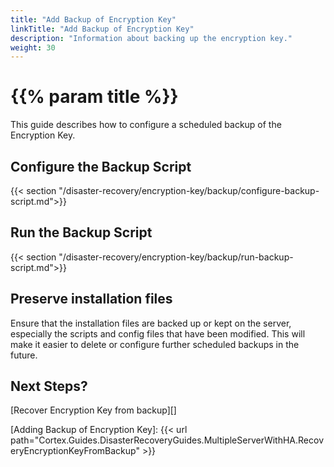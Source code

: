 ```yaml
---
title: "Add Backup of Encryption Key"
linkTitle: "Add Backup of Encryption Key"
description: "Information about backing up the encryption key."
weight: 30
---
```


# {{% param title %}}

This guide describes how to configure a scheduled backup of the Encryption Key.

## Configure the Backup Script

{{< section "/disaster-recovery/encryption-key/backup/configure-backup-script.md">}}

## Run the Backup Script

{{< section "/disaster-recovery/encryption-key/backup/run-backup-script.md">}}

## Preserve installation files

Ensure that the installation files are backed up or kept on the server, especially the scripts and config files that have been modified. This will make it easier to delete or configure further scheduled backups in the future.

## Next Steps?

[Recover Encryption Key from backup][]

[Adding Backup of Encryption Key]: {{< url path="Cortex.Guides.DisasterRecoveryGuides.MultipleServerWithHA.RecoveryEncryptionKeyFromBackup" >}}